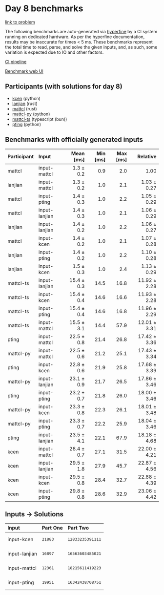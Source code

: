 # Day 8 benchmarks

[link to problem](https://adventofcode.com/2023/day/8)

The following benchmarks are auto-generated via
[hyperfine](https://github.com/sharkdp/hyperfine) by a CI system running on
dedicated hardware. As per the hyperfine documentation, results may be
inaccurate for times < 5 ms. These benchmarks represent the total time to read,
parse, and solve the given inputs, and, as such, some variation is expected due
to IO and other factors.

[CI pipeline](http://ci.papercode.net:8080/teams/main/pipelines/aoc2023)

[Benchmark web UI](https://aoc.ancalagon.black)


## Participants (with solutions for day 8)

- [kcen](https://github.com/kcen/aoc2023) (python)
- [lanjian](https://github.com/lanjian/aoc-2023) (rust)
- [mattcl](https://github.com/mattcl/aoc2023) (rust)
- [mattcl-py](https://github.com/mattcl/aoc2023-py) (python)
- [mattcl-ts](https://github.com/mattcl/aoc2023-js) (typescript (bun))
- [pting](https://github.com/pting/aoc2023) (python)


## Benchmarks with officially generated inputs

| Participant | Input | Mean [ms] | Min [ms] | Max [ms] | Relative |
|:---|:---|---:|---:|---:|---:|
| mattcl | input-mattcl | 1.3 ± 0.2 | 0.9 | 2.0 | 1.00 |
| lanjian | input-mattcl | 1.3 ± 0.2 | 1.0 | 2.1 | 1.03 ± 0.27 |
| mattcl | input-pting | 1.4 ± 0.3 | 1.0 | 2.2 | 1.05 ± 0.29 |
| mattcl | input-lanjian | 1.4 ± 0.3 | 1.0 | 2.1 | 1.06 ± 0.29 |
| lanjian | input-lanjian | 1.4 ± 0.2 | 1.0 | 2.2 | 1.06 ± 0.27 |
| mattcl | input-kcen | 1.4 ± 0.2 | 1.0 | 2.1 | 1.07 ± 0.28 |
| lanjian | input-pting | 1.4 ± 0.2 | 1.0 | 2.2 | 1.10 ± 0.28 |
| lanjian | input-kcen | 1.5 ± 0.3 | 1.0 | 2.4 | 1.13 ± 0.29 |
| mattcl-ts | input-lanjian | 15.4 ± 0.3 | 14.5 | 16.8 | 11.92 ± 2.28 |
| mattcl-ts | input-kcen | 15.4 ± 0.4 | 14.6 | 16.6 | 11.93 ± 2.28 |
| mattcl-ts | input-pting | 15.4 ± 0.4 | 14.6 | 16.8 | 11.96 ± 2.29 |
| mattcl-ts | input-mattcl | 15.5 ± 3.1 | 14.4 | 57.9 | 12.01 ± 3.31 |
| pting | input-mattcl | 22.5 ± 0.8 | 21.4 | 26.8 | 17.42 ± 3.36 |
| mattcl-py | input-mattcl | 22.5 ± 0.6 | 21.2 | 25.1 | 17.43 ± 3.34 |
| pting | input-kcen | 22.8 ± 0.6 | 21.9 | 25.8 | 17.68 ± 3.39 |
| mattcl-py | input-lanjian | 23.1 ± 0.9 | 21.7 | 26.5 | 17.86 ± 3.46 |
| pting | input-pting | 23.2 ± 0.7 | 21.8 | 26.0 | 18.00 ± 3.46 |
| mattcl-py | input-kcen | 23.3 ± 0.8 | 22.3 | 26.1 | 18.01 ± 3.48 |
| mattcl-py | input-pting | 23.3 ± 0.7 | 22.2 | 25.9 | 18.04 ± 3.46 |
| pting | input-lanjian | 23.5 ± 4.1 | 22.1 | 67.9 | 18.18 ± 4.68 |
| kcen | input-mattcl | 28.4 ± 0.7 | 27.1 | 31.5 | 22.00 ± 4.21 |
| kcen | input-lanjian | 29.5 ± 1.8 | 27.9 | 45.7 | 22.87 ± 4.56 |
| kcen | input-kcen | 29.5 ± 0.8 | 28.4 | 32.7 | 22.88 ± 4.39 |
| kcen | input-pting | 29.8 ± 0.8 | 28.6 | 32.9 | 23.06 ± 4.42 |


## Inputs -> Solutions

| Input | Part One | Part Two |
|:---|:---|:---|
|input-kcen|<pre>21883</pre>|<pre>12833235391111</pre>|
|input-lanjian|<pre>16897</pre>|<pre>16563603485021</pre>|
|input-mattcl|<pre>12361</pre>|<pre>18215611419223</pre>|
|input-pting|<pre>19951</pre>|<pre>16342438708751</pre>|